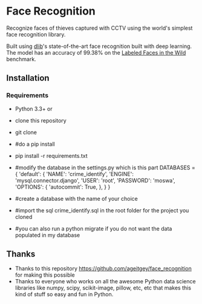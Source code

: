 # Face Recognition

Recognize  faces of thieves captured with CCTV using 
the world's simplest face recognition library.

Built using [dlib](http://dlib.net/)'s state-of-the-art face recognition
built with deep learning. The model has an accuracy of 99.38% on the
[Labeled Faces in the Wild](http://vis-www.cs.umass.edu/lfw/) benchmark.



## Installation

### Requirements

  * Python 3.3+ or
  
  * clone this repository
  * git clone
  * #do a pip install 
  * pip install -r requirements.txt
  * #modify the database in the settings.py which is this part
  DATABASES = {
    'default': {
        'NAME': 'crime_identify',
        'ENGINE': 'mysql.connector.django',
        'USER': 'root',
        'PASSWORD': 'moswa',
        'OPTIONS': {
          'autocommit': True,
        },
    }
}

* #create a database with the name of your choice
* #import the sql crime_identify.sql in the root folder for the project you cloned
* #you can also run a python migrate if you do not want the data populated in my database
  
  



## Thanks

* Thanks to this repository https://github.com/ageitgey/face_recognition for making this possible
* Thanks to everyone who works on all the awesome Python data science libraries like numpy, scipy, scikit-image,
  pillow, etc, etc that makes this kind of stuff so easy and fun in Python.

